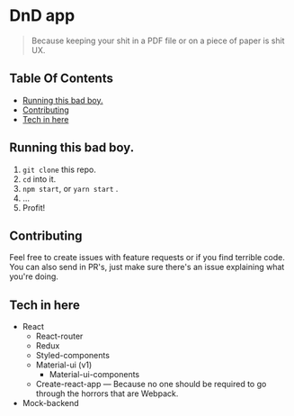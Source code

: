 # DnD app

> Because keeping your shit in a PDF file or on a piece of paper is shit UX.

## Table Of Contents

- [Running this bad boy.](#running-this-bad-boy)
- [Contributing](#contributing)
- [Tech in here](#tech-in-here)

## Running this bad boy.

1. `git clone` this repo.
2. `cd` into it.
3. `npm start`, or `yarn start` .
4. …
5. Profit!

## Contributing

Feel free to create issues with feature requests or if you find terrible code. You can also send in PR's, just make sure there's an issue explaining what you're doing.

## Tech in here

- React
  - React-router
  - Redux
  - Styled-components
  - Material-ui (v1)
    - Material-ui-components
  - Create-react-app — Because no one should be required to go through the horrors that are Webpack.
- Mock-backend
